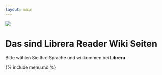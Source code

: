 ```yaml
---
layout: main
---
```

![](/css/logo-line.jpg)

# Das sind Librera Reader Wiki Seiten

Bitte wählen Sie Ihre Sprache und willkommen bei __Librera__
  
{% include menu.md %}
